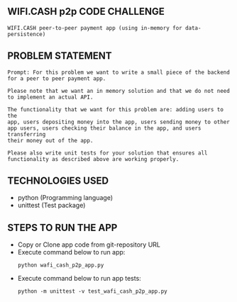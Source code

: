 ## WIFI.CASH p2p CODE CHALLENGE
```
WIFI.CASH peer-to-peer payment app (using in-memory for data-persistence)
```

## PROBLEM STATEMENT
```
Prompt: For this problem we want to write a small piece of the backend
for a peer to peer payment app.

Please note that we want an in memory solution and that we do not need
to implement an actual API.

The functionality that we want for this problem are: adding users to the
app, users depositing money into the app, users sending money to other
app users, users checking their balance in the app, and users transferring
their money out of the app.
 
Please also write unit tests for your solution that ensures all 
functionality as described above are working properly.
```

## TECHNOLOGIES USED
- python (Programming language)
- unittest (Test package)

## STEPS TO RUN THE APP
- Copy or Clone app code from git-repository URL
- Execute command below to run app:
    ```
    python wafi_cash_p2p_app.py
    ```
- Execute command below to run app tests:
    ```
    python -m unittest -v test_wafi_cash_p2p_app.py
    ```
